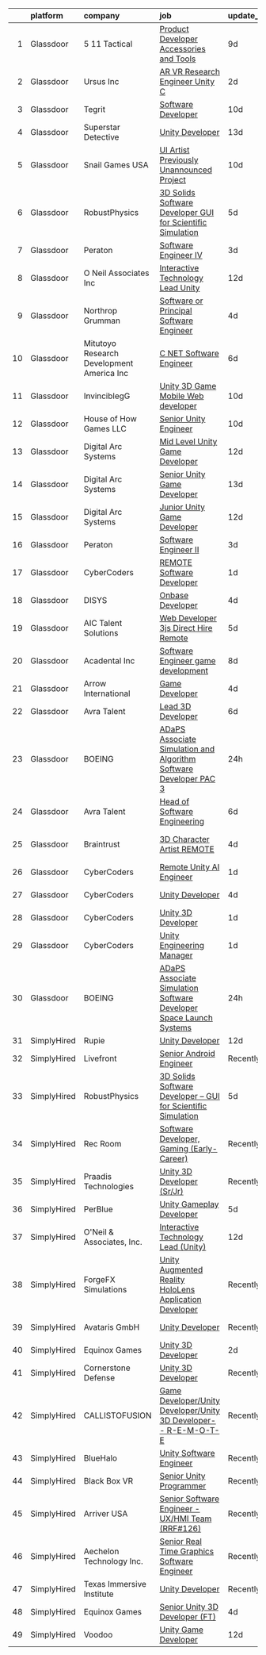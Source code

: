 

|    | platform    | company                                      | job                                                                                                                                                                                                                                                                                                                                                                                                                                                                                                                                                                                                                                                                                                                                                                                                                                                                                                                                                                                                                                                                                                                                                                                                                                                                                                                                                                                                                                                                    | update_time   | location            |
|---:|:------------|:---------------------------------------------|:-----------------------------------------------------------------------------------------------------------------------------------------------------------------------------------------------------------------------------------------------------------------------------------------------------------------------------------------------------------------------------------------------------------------------------------------------------------------------------------------------------------------------------------------------------------------------------------------------------------------------------------------------------------------------------------------------------------------------------------------------------------------------------------------------------------------------------------------------------------------------------------------------------------------------------------------------------------------------------------------------------------------------------------------------------------------------------------------------------------------------------------------------------------------------------------------------------------------------------------------------------------------------------------------------------------------------------------------------------------------------------------------------------------------------------------------------------------------------|:--------------|:--------------------|
|  1 | Glassdoor   | 5 11 Tactical                                | [Product Developer   Accessories and Tools](https://www.glassdoor.com/partner/jobListing.htm?pos=119&ao=1110586&s=58&guid=000001817fe4da91b91516db66ef9459&src=GD_JOB_AD&t=SR&vt=w&cs=1_da816734&cb=1655708113904&jobListingId=1007932191561&cpc=AC285F3A3ECA6BB0&jrtk=3-0-1g5vu9mm2k60t801-1g5vu9mmgr0oj800-78129dbabd0473be--6NYlbfkN0D6KkuCY15rIuO4yDBIdTXqpEaovYncxkn53Vcrfk9ZM5wnFUFug3bUOwzVVTDFWhuHugSXU3jEiFyoFt9qmhh5e_3oAIIrIs63-Vn4JkcSlTlKjyZmpUZzAfliy8IeS19qjHqmLzIjBmw3KoEt91FHG2tzx8PRS9NqCV64AVztxeMb4KLTwwHxfxwE-LX2SuYjlQ0M0Rr_UoBL3zZP0OJ7Hx2ym1r6DN5a02oZN7WHENzMJqNDv_CvGmKQTDA2ZgKnml2nbqt3lmMSbahyhMiK2i7AoaZPnpcWx15VAIgzXV8dF4Ij48VyqgPxNYw4hN2iJxeRhjNpG1w9Z11zE2urSnwg1c5dIeWF9_Wo9IKbCEfW83gcc8ittNspxbd_wbCYhrBnPdVuI8xUE2OO20rIcqNchXKHL3I-J9TT99miq2XUI7rmW5RsE2rzgpZd7AzR-avI5rxJtzK2ojKdduWSq3US5-xZSEG29EqEApPE-QLHiwIOrFwn2Qm0vhNa8OwUgnXSOz_ZmTAO_bBTfXqfJJySjvejbAzsHKHX-E104zr9XFikfQy8DoyF_Sohsy1Jye6KakQZcvg1XNxVqoSGmGvNL2AN5Afqj7HQxA94mqOrkSjR97crVVpCGZN4DG-KP_A_Ir_43Hkq1h4VWA_oIwGc_rLxUkVtgppVU88h1GWRncc1hWAbdwSRudXce5Sw1n0NmCFnZJ2hJV-7bFhI)                                                                                                                                                                                                                                                                                                                                                                        | 9d            | Irvine, CA          |
|  2 | Glassdoor   | Ursus  Inc                                   | [AR VR Research Engineer   Unity C  ](https://www.glassdoor.com/partner/jobListing.htm?pos=125&ao=1110586&s=58&guid=000001817fe4da91b91516db66ef9459&src=GD_JOB_AD&t=SR&vt=w&ea=1&cs=1_5238960f&cb=1655708113905&jobListingId=1007947855272&cpc=44CD5376B8534B8F&jrtk=3-0-1g5vu9mm2k60t801-1g5vu9mmgr0oj800-f382c0e248777f8f--6NYlbfkN0CT8vBT9H5mqECx2dfLV_FONLPDKpIRssxVwtj05Tmm4rA5I0VNOPdM1oYsK66ov5qx0OvjYRp0KEi7U1Elrtla2p7BElDBPfOHvnjRxMQiqMMj3L3paw0NTIovNTYV91KOrXqS79QxXiJzTiBMWuuYxtSyzHCQN3j9Ef91CaXEpVknkU6W2XSr2aHmaJxOKUXVH10x14tkSDhe56-j98BB4grGzkDoKS3fub1dMmfCFssRozM9LOjiX93Ls6hVD8wDkKxapcfx64TjgiDF3brRsRJWKb2vzkBd2e8T8rvF3CcI_s-02NJWX5fhq2mgiHp2hSUkUh4T8wjjocxL35H3ZVNnfy12y5SF5c9b0Zkkw4Bhja_q2E8h_13CMnwGAUu1uCrdLI9Zq7RiYh7jDe-ZE4XhAFbirfkZhsiBru6xBvg0mkO3BGNYnE-CDRdjn0m_3eK0kttw24URLqPErd7fhKE9YvRIqfsvFQt4iNQNunuTKcos_mRJcM5RWiwBIB_q2yI1AE-KCsMeVPg2br_aqnPGSmrMXYYD1IK0Rp1H-v3Tr-y_w1cnsCVF9CJRk2caVmqaZuriPV4tzVe4G5MTnscpq-gAmoNINPXG07tFoAwx43QsqTAVnhUM4yQ0cfdi42M1xk_myocc2NCcQ2KXxOiV3qB6tezbn6mRc1ljkiZ07iJh1MZFdYsm38BqhnDBhfa0Y6Uk9KJm7IM4f7fls0nrtq9MVhcL79T3v7_syZmd_YvjYpP7Dun1W_RpXA2F0JUNtsPYyZwjDhD4Vju9A8shX4bjF6JqWRIsyNi3k5HWxSAJljlp5loP-jaEijaRVK0SAZR7-agYltB96bgBZb6a7twdXwCb5RYs7FcU0-RJeMp50AMjIGngauN4w4X6XW84CtBAmm_2YzZ009yAu-MATnQdKyT3B3gD93bAQ20YKIMliF01vZR1W9FBsWvVpkB56RU9dIC2jxx_6UCFVVjVkNCL1tLmWzJLMIlCkYHUzz3j4jDeBqZstQqNvO0%3D)                                                           | 2d            | Redmond, WA         |
|  3 | Glassdoor   | Tegrit                                       | [Software Developer](https://www.glassdoor.com/partner/jobListing.htm?pos=108&ao=1110586&s=58&guid=000001817fe4da91b91516db66ef9459&src=GD_JOB_AD&t=SR&vt=w&ea=1&cs=1_b400b1a2&cb=1655708113902&jobListingId=1007929119556&cpc=CA43532650C61C38&jrtk=3-0-1g5vu9mm2k60t801-1g5vu9mmgr0oj800-b30562c614259965--6NYlbfkN0BYTXhm1cbXLAspEfzBkuVxq2TVVktJReCYtVkqu0WvPy2uGoISTjxqxD88RWZiItlLBEgrnMH6ta4jTd8FFAeSERn2OFv3Jj5cZw_ecWLU8wlTMiotME5tRj2yLg6AqGrRcEl7mugqlMgwQBtJUubU_rE8T4gMmRGb6JN5onfb4T9qXRX6AEGTz47Vhoxtw1orV6B-lwthGhvm0iWPNL0o_hVAhN4MW4Em4l8v3yet4vU8P8LHL8dVaGL9Z8Qt46Gxk9O-js65ByuOtwGk-MtpgANLuV1e9LuTRTPB6Sn_nvweYWsu1rj7yG-8NlmiKYWVxnYS0rK2-S1gWIv2_pEj7scwTf0TeeanrbjIb5JOmiS_4GKaBcHvyzUp-VRm_yl77OZS3w6M0jSI_ltzvL3TRDbLWgm_MDvvl0l7P8tNofiy_ZF5aaFYd1uSapJ9HXv6BO_qIoCaonkiKu3nG39F1I_VNOfSAjvPGbwtnUSuYVhNMWWl8ftOQRYaVppaEmDIDw-riq9o1TPZhWarFmHk)                                                                                                                                                                                                                                                                                                                                                                                                                                                                                                                                                                                          | 10d           | Livonia, MI         |
|  4 | Glassdoor   | Superstar Detective                          | [Unity Developer](https://www.glassdoor.com/partner/jobListing.htm?pos=105&ao=1110586&s=58&guid=000001817fe4da91b91516db66ef9459&src=GD_JOB_AD&t=SR&vt=w&ea=1&cs=1_98331775&cb=1655708113902&jobListingId=1007921527812&cpc=39BF0EDDD7C951CC&jrtk=3-0-1g5vu9mm2k60t801-1g5vu9mmgr0oj800-428be37debb975d4--6NYlbfkN0BKgzQyzTF1Q9mOsR1amaS-juVGLjHt5Cdom-gEF9y-xeJJUKVdh3iJqINg1w74HhdONZeJ8EGUqLVVpPr0vD-wh9VTKRqniALMPnQ6fLVTouPWc4ybt5jhdYYYXaxGW8Q_EMkOajgEJOwDxQ8VB4MhyykNFPDYLNE7RaxXgxF4zPJ_gjXjvlJi18mYzYQav86LFpAgxcM_6-VWQ7qGYViuUuau17-QuMvOm9TCPzJJLYraSVHayaeDvpI8W4CwUgDfC3QGRvU6NwHKXggC4Mqe4EBIE4YkSERK4UOrOY4QWMNHZ55ZHyIqkj41vxmpB_gab1BxcSYTo9c5Dm-ssMJWYmAK_1l11ZrK8vkKm92IVfNZ4qUpcFUnU4UFgvqm7KK5zwMRFPotoFLtowIIYewEM3fhpIUVWjhmS_9GNAz96qZvuedj9Ev-C9MEyjxo6EviI_OV_QqLJVXJVqK9bGXzAQJHpz7cdYzwNOhmM4OF832MLiQ_fFq3fs57D14EFvY%3D)                                                                                                                                                                                                                                                                                                                                                                                                                                                                                                                                                                                                               | 13d           | Plano, TX           |
|  5 | Glassdoor   | Snail Games USA                              | [UI Artist   Previously Unannounced Project](https://www.glassdoor.com/partner/jobListing.htm?pos=116&ao=1110586&s=58&guid=000001817fe4da91b91516db66ef9459&src=GD_JOB_AD&t=SR&vt=w&ea=1&cs=1_39b866b4&cb=1655708113904&jobListingId=1007930056713&cpc=6A22310A23505C64&jrtk=3-0-1g5vu9mm2k60t801-1g5vu9mmgr0oj800-df88dd376894bb72--6NYlbfkN0Cw7niSvkhlOnyUOIKh8iEFaGQrF0ehIy67CPytvastGR2rir-10Q83H0zfP90xWItHc3khr0bLn0VGkcP2_iHu7tRS7ZoneC6FJ0YNolHz-f8PnUZU_ETGr_fg0ViATS_CzJ7AUqpnpGt3OHR-3IPoPVnQ13tGaA77-ZDLA6JVEnBFNLXizSOdAV5D62JsIfrBupcrdUjlIYAMTuvaUqDTADn8VxpwVA1lqg0tLC5hq5xd-2S7QrDeILAvdg7YnmbdbREDTQd-3CmP3QP8ZqVM0Z1aoEf2r0hJfHhvNDjwfltZs4i9LSX-QxFJKQ-0PQbhMMqTCHbvTKPEyQuEL6X81uabtdpNXE3ZDRxKgOynNynWU4dGHOUegtKS_zFmA2dN5OBja03n8e3DEl-iYbow-T_ZmEO8IXvAXSlcBg-IBKYTce5pzgZnJjMWwPPX6DdNol77XaRO7rPxyZfJ9Qe2)                                                                                                                                                                                                                                                                                                                                                                                                                                                                                                                                                                                                                                  | 10d           | Remote              |
|  6 | Glassdoor   | RobustPhysics                                | [3D Solids Software Developer   GUI for Scientific Simulation](https://www.glassdoor.com/partner/jobListing.htm?pos=102&ao=1110586&s=58&guid=000001817fe4da91b91516db66ef9459&src=GD_JOB_AD&t=SR&vt=w&ea=1&cs=1_d3f83a10&cb=1655708113901&jobListingId=1007939645720&cpc=5B51B2152F6FB717&jrtk=3-0-1g5vu9mm2k60t801-1g5vu9mmgr0oj800-4530b0d87336c294--6NYlbfkN0BevOZb7bgHVtZg6wneUdcunOcHKZMYh8OpNEpW_MBDmqvix-hf2npWZcwmSak8KDLAG5uOZfu3iPMwQCo5M9VWPWWBE5JsvYHARI2R-N_M6Dbc3ty3EvP3e3dRDVfsPSYK6-KxkPQbizzmtea1c8o5pZrjU-1CbQknsQJUyxUhwn_91sSBrqOv_Ac2CvY8ebMOTSAzWnj3tkRVr3DMyyU1DKCLqxbIclPcxOiOv1cFbprRS5qqKlIXSvYRC6Rpci4zIkSij6a9pZoivOk5XF6RW6mHYgTM5edUKYh0a571FKML9xV85jK_hXSz1qLHFVUaSnLjTt6AiJRAt4zcZRhMld-tNFgb4gsJp_yZTftxUxIqg_CEuOcvMlbWbBjtadjDRP4Ai77Lt3Ex7CzJ9krI_PD30s2gnESqAuIZrL61O29B7HOGSE7TAJZgdzKqPp6Jpz9D3HAsKIJo-ERJzVczPlC0zpdlkWkWiqWgefxvksprhqd3yBObTZhR0tWpQ3aofX3T2tz2oeuAxk-0GSRNXrUjaNDEbeIEFc4n6GocvVApP8ORjqYO)                                                                                                                                                                                                                                                                                                                                                                                                                                                                                                                | 5d            | San Diego, CA       |
|  7 | Glassdoor   | Peraton                                      | [Software Engineer IV](https://www.glassdoor.com/partner/jobListing.htm?pos=118&ao=1110586&s=58&guid=000001817fe4da91b91516db66ef9459&src=GD_JOB_AD&t=SR&vt=w&cs=1_a9b46d70&cb=1655708113904&jobListingId=1007945587142&cpc=F7A2269C793D5877&jrtk=3-0-1g5vu9mm2k60t801-1g5vu9mmgr0oj800-b53af19734d3be61--6NYlbfkN0Cx7R8OmodZU4Ze4hnUhR0Myw3_voyDLMHXumN7ynSuTrXceT3foN28LFxKrAHBxFVoHoBFPpaO8L3JR7GCgDGPHWdOZQPXzyTtGosdYO_64l1PwKxEJ_-HAlRFGTYV8adNMDK3mNL9xdhHDn5_d6FA2CHQ3FdJdLx1pJj87hZPDlNhcMxL6D79mfcmFMF1pmSTlMZlMf-aiTZD0hGnYLTy1z7Jh0Rab7h6bIqbX5bA1_y-Lv_0ja7trjJdoTeWbWvZkJZyLjfoNdK5bbtW4M05hyBUfFDOcCOqMXUFW_TGG2hhtpJqzz-P4FD5TG_wR0zzoolxnvXdcw_7_hf6xoV8pJaFjeYqFmgzzkpWpZFJIlbVpN858jxjuDryNctvI8UF5X_8Vhgeannq1FG4Trjim4SOUmAiExS4XuFdkXlm1A2mN1obRWKyVJ1eoLefG_Tpf32sMQ1sc-sv4naW2OH69DSh_MDU1bfya8J3g8GJNcoPJzNsdYtyBL9q_U7arwt3xdwZfrbEnsXvCafiKIfSt7hw9eqjvr6Oy55WZi_6vreZTW2w4V1_vwacf5i9NprSCzPey7EidxgdWO6jFPDvRrrDC-J6OdzjFH7FCKaxfdAEvfDSc4BC3zWV5lDT1mOnAoCWks39AHfG2VbGZsl_0nAw4-zVAwD6eiBHtgN4bZoiwN5Kb6tJPIol1iy0kQ0GzPB1K41mhHsFmInE1OLiq1PfeSv6xKBmi0C_E2idCCA1FndOjSNC5pq6icv7PgT-w8q1Rr_oMK6smk-PAqy7Mwhci231RVMo6i_IfrgoK5cCZOYTFcnnKG1viRXREq3HFHqR6W6HM2rArKQ9fYHmsJ2WudamqSThq13csrsNbM2Kns1ZlRPN3ipZNXbuxzt1d90nWLe3s8zijclQlz4oM4RdITA5IMv7k6IZGeGcMICensfA65RiNdfjduk8ow0eVmcMOEEN9JRiTUfSDBJ_C72aRRpM0RZ2Q8L0hEKqwpoH1bJLumgNLflHjQ2cNRNgNzJqhbi1yTq0967hlqwoO6XG1h2TgqVKVowaXhJK-KRWbIJmhcsIgSN6O6q6ofjN9q6r_6x6dA%3D%3D) | 3d            | Chantilly, VA       |
|  8 | Glassdoor   | O Neil   Associates  Inc                     | [Interactive Technology Lead  Unity ](https://www.glassdoor.com/partner/jobListing.htm?pos=104&ao=1110586&s=58&guid=000001817fe4da91b91516db66ef9459&src=GD_JOB_AD&t=SR&vt=w&ea=1&cs=1_c4abd91c&cb=1655708113902&jobListingId=1007923506863&cpc=B5554D7A5CE70CDD&jrtk=3-0-1g5vu9mm2k60t801-1g5vu9mmgr0oj800-497a33fe7481fe11--6NYlbfkN0DwJDQRV4Nz48Plg1he003hVCNKKEDalWlrjoHXsqZcAfh2FXchrCY-ansLAuz8xU3P666MDA1qgQf0kQ1cEy2PhvFQnM4Odyh4X8O2VgaebVDy6M0MI37G-wfVU3vM7L5F-IErYGzpY6d6KKnQ_gr-Qi311OIQt8R06HljYulpmtgQD_pxFvWRjflUQxFZzkmUaGKQYcFaYZViMyba37NFxBbnfQXx-66a3vV7W7K4hpWpqA826ykOGM_1TwqqjsdPUwG8bMdkVqO0PrL0KMp0AXK7sb96mI3mmt-PnTPHe7reIPcJKApzFWOlz3jvm0FWFqibvhDSnmE71F1TUYaIDUs15Eme_05QA8ZvTk6awmRsPW2uwNnAj2ZtXGd6VEm5AVn9s3fF6qn4r7AYUGlbu4v3IHK-_9layHqydp3Ez4H5a2qjb6ao4XCiPkux7YgUcP7q0BRR4EyKm-3FELM3kjFfgoY_kUO2Rdj_QVIpNIm8JFcXuAe5mExYbdX3htmlDljkBwdsbdNgo_xf6BuZ-Wv9K3um8sY%3D)                                                                                                                                                                                                                                                                                                                                                                                                                                                                                                                                                           | 12d           | Miamisburg, OH      |
|  9 | Glassdoor   | Northrop Grumman                             | [Software or Principal Software Engineer](https://www.glassdoor.com/partner/jobListing.htm?pos=124&ao=1110586&s=58&guid=000001817fe4da91b91516db66ef9459&src=GD_JOB_AD&t=SR&vt=w&cs=1_332b97cd&cb=1655708113905&jobListingId=1007942053357&cpc=D2F1DE17EE1F43B9&jrtk=3-0-1g5vu9mm2k60t801-1g5vu9mmgr0oj800-57cfe56b2cfa131b--6NYlbfkN0DPf8Tf_oakpB62WadId2dzQiWExtALTi0lpCM--zHBL1trAzPQuAwgyDf_-NiZch10Khgou8-Cu8-6exE4N--2vwheIQXW7ybIq4MahY-oiInTs9nIuImUbOUCDXmvl1fq8ciD7D5jCbOyqOhB44eFXcFTET2L_geZRRC8l7-fPs2U7QPzCeROOMOL2pFmDEY4eYNlYLwF5PBEdBm55aHazUqyXi1XILsJH0MA6z8_SX5Nto1OjZaHK3l-3Ji4lUKlvWtdLi37sp9cmhj9Ee0Fw0XAeMitth27I7thWxYNRkgfnT3GGKGJmGZBFWsN2kYeUL9_ynH13HDpB6ZM9tK9VmfS9XW31Sd-b7Dj7mLp4IbKBhiNKRyLyAJz242QzKH4j17kL22BYrgbmYEehzjy8WjysYISp2hLtRWBb33kJWZdOlTkh4H4LDuURJutLlQpJvJ1lr3rhsJAJQQFyD2qkmsXiaq8smGBc_fSwI4m6czSlOxAPnnejHRBB7CKXQwpp_XO2V0uaxIr_Vc5RwFkiEXO1OkJsE1fGOE-SWcJYIrmkALb7UVWGi5Z6U7cFgE9DsQWJ6e0dh609S1uJsCy34SYzI9Gfr3Xg1ilwK86R6Zrv1k4-J7WFz79jk5MN60bRIph4FLN9jp1E2COvYpOmST_1z6Anwkosy9mUups_6ZN9w-Vrr-s-5ClL940zFOi1Prf_kGuXiRuMAvPAEFXF8qOURIKjRw8B2n_YhXRNzkZd8MTcRhoEVExa6-Mp1bUzv9_ixCLsehss8CDVFZccO7JDg8J7dNcqJR4sZL-m-u-yWFUG97JlZfYHO-4Itu0yf8HkidJK0ZJQ_l8NYFjeZoj8GlnBYo%3D)                                                                                                                                                                                                                            | 4d            | El Segundo, CA      |
| 10 | Glassdoor   | Mitutoyo Research   Development America  Inc | [C     NET Software Engineer](https://www.glassdoor.com/partner/jobListing.htm?pos=126&ao=1110586&s=58&guid=000001817fe4da91b91516db66ef9459&src=GD_JOB_AD&t=SR&vt=w&cs=1_1f5455e9&cb=1655708113905&jobListingId=1007937562734&cpc=0FE1F5EA2BC84A01&jrtk=3-0-1g5vu9mm2k60t801-1g5vu9mmgr0oj800-60c9500795404240--6NYlbfkN0BvrjnhlIknunj6B5uFGHHla5BSmGDnouF8_mjReNBU2kRZZ3EzJErpFaAlNuoJv_P1BNZxak1rywSKfVEepIFg4RGGP5zcPp1R7Rn4AvGsfWKkPN2evYNwWMJHc3MaFB7UGs7Q-aU0LIsR-wyIYHfiYyDvJmAL0IOqvznkMEB6JvFd5d1WAaQPvy-igoW-VlSnaAIWeQQkVZlgGiqn7wo3sZTIA3U1o6GPK_qZqVTNxPJG9Sa-MKv0r2VMxOZL0XnXjhVrEzHmrWZkyyno7-xFW1uvlnqabvobaG9lw-oan1lEQOaG-004n-NG8srx2hW0J5BSpz-ZcCdYWDV0K9AzcG6LUmJfKSrlwQWU8O3DZupfuRHbGZkKO3DDj8zy4tMjgaIcc7Dpn-9u4kV4N0Fj_0rxAPn0vSHbN95ukVgR2_3qnqIZ9NALGxzkJeabHH6phrnHzGoaRT7QqP7-C67SXUsmIFBzQ0TnCRyBpzu_jCBrRzAML9r_uoTi8bKX2B5VIzi22k9n14HFjPrF_SqZybJINUoU_07yhkv9MnYRHjsnX02D3e-zXaOPrJQ3b6XmIc0zYMWg8nO1ub_Q9o7NqbUjozMlXk2fkPCJR-cP2WYSQj_nC3nYTe1PdhIC7EBEiEvz1Sn7j6Pd62dLWgyih47QfxQA4BE%3D)                                                                                                                                                                                                                                                                                                                                                                                                                                        | 6d            | Kirkland, WA        |
| 11 | Glassdoor   | InvinciblegG                                 | [Unity 3D   Game   Mobile   Web developer](https://www.glassdoor.com/partner/jobListing.htm?pos=110&ao=1110586&s=58&guid=000001817fe4da91b91516db66ef9459&src=GD_JOB_AD&t=SR&vt=w&ea=1&cs=1_3249dab6&cb=1655708113903&jobListingId=1007929062517&cpc=26740BCDE5E48596&jrtk=3-0-1g5vu9mm2k60t801-1g5vu9mmgr0oj800-2ddafc439c644129--6NYlbfkN0BMcPmEX1E7yOuH-aMzR8-fYhPkQo9_bevYM7Na4_hpwHM6DEvgKwm6ghaQ4rQigH1ZRHNugIw-dKN9PeuzbrxsHh1Rci5SOJ_MVkR5yHrm4yhy3u9BlLsBS3hxihEG6gpiJYSYNNx5Anmv2WB6UQCtq5IlmzGqKudcIh4tI4VJH_YjjKoRguIzurTpi1LE3Sn71gKcT_GGEuPrIMUsQ8V0YdI1IJFP3scUMceiD-X3E-yscmpxdVLQYe9GyzVSCGKBReuoGq6tnPZaRweClWVdHZCClykwFW54yyIZy-aukOdhiuKXdLjdWIHKwaJIMZpID3l-P2jOtKdglGgfW36Mm-T6VkDvZz0VMXWemmnv3AJSc1kd1vg5dECM205DorcU46DIfz0riSxc4NHxLSbFUYxZeF0Z0dKSy8eFQ_O72jdHHEprwVAqt4qIUC6aWBAeehm4EDFEqbKc427W9SJerxnbEsaXea-OJiN-Z5tmRZUH66v_nJUnHKDEFxNsOsUQmKqBpdUbGib0Xqfh93wF)                                                                                                                                                                                                                                                                                                                                                                                                                                                                                                                                                                    | 10d           | Virginia            |
| 12 | Glassdoor   | House of How Games LLC                       | [Senior Unity Engineer](https://www.glassdoor.com/partner/jobListing.htm?pos=103&ao=1110586&s=58&guid=000001817fe4da91b91516db66ef9459&src=GD_JOB_AD&t=SR&vt=w&ea=1&cs=1_bb81624f&cb=1655708113902&jobListingId=1007929345629&cpc=3C4EEAA328E8B31B&jrtk=3-0-1g5vu9mm2k60t801-1g5vu9mmgr0oj800-d9011251aca347a0--6NYlbfkN0Dx3r3E47sSe5bB3PIy1uzBZvlB7xy2NhfhZMlxQTsxrNljbzALwoFlK9XYWfJW319PU13HLPIwLDdltqNB3VlRUzpk9CqBnQHu50f-W8qDOfxAXoMSFiABQPYSmcTyglS2ZuQdoTO8KKiEj6G-3BcX8dXuNemTNamS_1_UEEAoT-TSIDutD08nYW1UK1vA_9xpuz0maIR9t-xaeFycnwKMZZ9rNEFre48uhuNAg2Sd9FfQaaev8M9_bx6sH8ri5WtkQIhPfUNv-rF8IQHe4da3pjLo6MyGZfzz0ggs8tojBLkshYUVlRxb38GRvLVSFrtvGQEggvaOcLcG0s8cJXHPWSmq70gQ0oPTvc4KBGFw336UBbDr6QxtVk2ukuI7kSugPOKAX9QYWNbMr1LY6lgM7nKqZSNI7PkL384N8qjRn_lQMqcWbuVBSR1Hsv5THTmy2_QRsFmJ_RJNtI7Z9f7vERox9nQqPd_-0FH0cUbbNqWgTk6VbRvfLIuu3Pp35C5VnOhIPfQ81A%3D%3D)                                                                                                                                                                                                                                                                                                                                                                                                                                                                                                                                                                                           | 10d           | Remote              |
| 13 | Glassdoor   | Digital Arc Systems                          | [Mid Level Unity Game Developer](https://www.glassdoor.com/partner/jobListing.htm?pos=106&ao=1110586&s=58&guid=000001817fe4da91b91516db66ef9459&src=GD_JOB_AD&t=SR&vt=w&ea=1&cs=1_2f1b13ed&cb=1655708113902&jobListingId=1007923414564&cpc=545C0D17DAD7ABB7&jrtk=3-0-1g5vu9mm2k60t801-1g5vu9mmgr0oj800-5bbff25c20dc49fd--6NYlbfkN0BKgzQyzTF1Q9mOsR1amaS-juVGLjHt5Cdom-gEF9y-xeJJUKVdh3iJOWmIv7rBeiemaoO3RU2VpK-ZRE48GAvBS9W-Rv4dl4d1FhjFLexn2k4yR4XAdhp_zSERE7F6SLqHyAKsVFrHqgBWmoSd5WJYzzcaUbZj3Lw3a-z6ycsFcUHLvS5f49maLn9fjGxORjXWo9lIQKx-IIbUIVqpIYPsHxbJsE69ESoW71-B9vkAHWP3k6k4nWfVoDShZcXqNVLCQoUMHa4QFWkrJHK9i9WRHyoKSIy3a9ev5z1GyQ_bD5GYj2ReBYaVZJW2KNPdvmRzwh6v94pMJ4YmAB1kKEDWqVnPaRS7XZGNotiZ599JrodjkxSCHcHPWew4V9mYj-u_PNlC6nO4ComyYDk5mn6VlkiFNAzraE5oS9Y5qjI3jZ60RohbXjAgEEX1ddxRx7m7cx7I8ql7uKgH5dCnvHMoNI9ZMawZL4hA4E9x4xN_i3KCVglxRc9lrCThoIX6cC__RMbiN_Rdk8VnBnLgn_U9)                                                                                                                                                                                                                                                                                                                                                                                                                                                                                                                                                                              | 12d           | Pittsburgh, PA      |
| 14 | Glassdoor   | Digital Arc Systems                          | [Senior Unity Game Developer](https://www.glassdoor.com/partner/jobListing.htm?pos=101&ao=1110586&s=58&guid=000001817fe4da91b91516db66ef9459&src=GD_JOB_AD&t=SR&vt=w&ea=1&cs=1_83694184&cb=1655708113901&jobListingId=1007920870934&cpc=281FDAAFA9890902&jrtk=3-0-1g5vu9mm2k60t801-1g5vu9mmgr0oj800-b9dcf1b568c68242--6NYlbfkN0BKgzQyzTF1Q9mOsR1amaS-juVGLjHt5Cdom-gEF9y-xeJJUKVdh3iJSE7sj1fx3OTAdzghW2rB9vE1haH3sbA6-_dZVPdIaoKXsZCr3s2A1ypsjsmNkTfyBcHPYFu9b8j0ZyRz14nxr1fq9hVCm4ld25F38Qb_bWinFLABddfjHhIPV5nmjRvvtatIjlRdJUSUXyFC-QgakTEgOXy9yQdeJdnMtBHxPJsWG3QBOer3AHsgRUhA-nU4jNuZ_I_SrjOk8kyu94TvZRYRbxQcGGuIJcgpEuGQPYJW_LRM1xNHHokF6x6wT3Tl8GtUskQNby_iTwoZUHHUbG5eBAtSXqvnrdTmD2NWqv6kfcfwmDb3cyyS6wQYK1wJ_C6hW2I0-fsiMOj733lN6fHznnAJK7IMjIV_FseTjJCE_L2q_dTIsfU4LdI1V_XrKYf8Uds64FMv6JPZZRVomwfK-HvwC1NYFRW2QBRwIhKo-teeyoTw2LE6sDBe1ZDjhna4TwhLrQ-qReQ9zlmBIuiaVxZNZTdK)                                                                                                                                                                                                                                                                                                                                                                                                                                                                                                                                                                                 | 13d           | Pittsburgh, PA      |
| 15 | Glassdoor   | Digital Arc Systems                          | [Junior Unity Game Developer](https://www.glassdoor.com/partner/jobListing.htm?pos=109&ao=1110586&s=58&guid=000001817fe4da91b91516db66ef9459&src=GD_JOB_AD&t=SR&vt=w&ea=1&cs=1_17469d11&cb=1655708113903&jobListingId=1007923397716&cpc=4B86475FAF393599&jrtk=3-0-1g5vu9mm2k60t801-1g5vu9mmgr0oj800-14215c534c961543--6NYlbfkN0BKgzQyzTF1Q9mOsR1amaS-juVGLjHt5Cdom-gEF9y-xeJJUKVdh3iJjirDircBBKSI5iJUHa0PolSlj6i8y7QI8ZOlTc1R5yQ5xQZYb2saxScI5pfgctmq1GWOuIOu7luWtcIou_b99wrAexcmm2Uj_m06N_ieSNBCnAB-LTlD92Tz_NRRs2diiObuJE6SLdi9Sy66nhUj2QMlZE-nwsGP36lGfbbxNu6QNeIFNyAlU6hrGUu2uI24hHKoLKzBSivmFNTVvR0AEEDjHtA_n1-Uu3GtDSmilGmJLbLwUZbBGtxg315TPyBoV8aazk45oQhZlseZfXvMn6d-o5tqrSgHohManFU-8Nv6N8mNAsUZXbK-8nibH-rkbYYcnWuQZob1SJKtijfbeNPlWxUnDNV6NN-cy4ZflIhHiuQjaMzzaFhDIddE6IqJEoyJaM38B8uRo_btKm5whCf6mXm-eB5ZluO6ZwJXuKqk08-2NNFrjScRFnTT8avlu5OEB93hfR3v1RJF64G76A%3D%3D)                                                                                                                                                                                                                                                                                                                                                                                                                                                                                                                                                                                     | 12d           | Pittsburgh, PA      |
| 16 | Glassdoor   | Peraton                                      | [Software Engineer II](https://www.glassdoor.com/partner/jobListing.htm?pos=114&ao=1110586&s=58&guid=000001817fe4da91b91516db66ef9459&src=GD_JOB_AD&t=SR&vt=w&cs=1_ec9dd24f&cb=1655708113903&jobListingId=1007945587150&cpc=A0032DE20586B9BD&jrtk=3-0-1g5vu9mm2k60t801-1g5vu9mmgr0oj800-baa51cd97d5cb3a6--6NYlbfkN0Cx7R8OmodZU4Ze4hnUhR0Myw3_voyDLMHXumN7ynSuTrXceT3foN28LFxKrAHBxFVoHoBFPpaO8KUpMnz5trEHG7mdDfGb88qG3GR2_8YZm7LCw6F6GjM1diI25mzPMCJvntc0CFH4qZv3_ak0jc-glLWDgQz1SAEupY0UAbJkAuMlg3wVaNsnYgB_68FP-oh75OcSJmZ674rki6Q6sno8v0mQ3KGVksSbNMrzEIFH9spwwSzW2vHjYg5RoDt8-Ss79fUVIXwJeLCYy1MB4C-VDqJ9q1tG4iz0G1fPE-0FIutGyKIaI_3aoE2ByZxdjaApyQ0k26FJ_njxiG2JOBGbp2txcajYhBfXZeazWFLHkWko_LiRoPvAGIqokdRcO6IoylNuPKXIYsCWaTqtCvD8FPF9VUbGQPACGYAYM0Bf1Yg2CkwB2FCNgADR1fvc69VY8jWbATDdtz1qXmGFxUx2NQI2i7mJLzH4N2SLYnmUbqW4NQbVs-hbaKEL9qZjKv8qAZJ-q6bBYqK8-lXSCYlXkEVskEhRJBUXNHGq1d_VqxWSh98gCwrd8QrbFo1cqOWRMBy_waq--oxQ8RScE53MkRRgwUrAoJIiiNRCnMJyjIB9EjGxcIeu_ANtXMKeyuaIVZlVgl_Urt4M9xCbiv_WwDi_ztU-dkP1BTNTlUpB6NSBCEYIdv6v4_aULBpNkEoAFx0WK384mHu69SFKzpCpqjVys0jJn2PbuFUSOc_aeEl2Wn2-1GFodByIJd6XFTt8KbrFbIM9eU47OtwHsGuWFhuTl_0KKLyvtaRKWEHJGrR1apXbNOf0po9JPV1iK4Wo6wVGH_gK-6OHaKmyHnjbcsuCPUpb0JVMcdad2ErIJ6wOev5ajnlHzEpnE3qgMUc2SOkDMiHCHcxaypR4Pxgl0RICBCY6obGAT43ZtTnY7ashC11mHEpQLWEWok-Ejh7lA8uNlWqqXI9bKGMh8F_kYcDggubZQakgL0GLOjh8SKLWsY9SDz_Tb0h5D6CZBhTV1a68xCS9VzDiIcmxpoy3Tv5eOdUrBPviLfqkvonZlKxoMh7Vb78meiA2bqaZct5ExkjARexaHw%3D%3D) | 3d            | Chantilly, VA       |
| 17 | Glassdoor   | CyberCoders                                  | [REMOTE Software Developer](https://www.glassdoor.com/partner/jobListing.htm?pos=121&ao=1110586&s=58&guid=000001817fe4da91b91516db66ef9459&src=GD_JOB_AD&t=SR&vt=w&cs=1_02513e8b&cb=1655708113904&jobListingId=1007948757443&cpc=A65DF3A704A48F9B&jrtk=3-0-1g5vu9mm2k60t801-1g5vu9mmgr0oj800-285d45ccfd2b644d--6NYlbfkN0CpFJQzrgRR8WqXWK1qKKEqALWJw739KlKqr2H-MSI4eoBlI4EFrmor2FYZMP3muM24zHUY_bG5ksqGWnvS6wbbU8rgx2ZopsEq4YPUoy1BPfgXn26nka6IQyTu-ovI0j8nnpNlEuMHvCX0hr8v7AR8Spkji3QFtYVucnje9CJJJggVPeVFXazkqVdmQ8-cqA4AFF0aPRvyxCpAKF5bDrWcwHBsVAbQ_Tc8Mpr-_D_u-n1ao_LZhyVh0ImqUlRUEPtFI49whnkYDeN4LlaNSEhfnkZedmxYCdX8x5He1rvUoaTIFwxhjZTUo0xLHEopeC1ZgaZPax-CZQfxFvOj1B0DnSdvvqHSpMK5nRFsKBBFl2MR6gIdbSUe0uf-cqQ_U6W5Rudws2ieoxMzacBzWD3qTAlnJj92YcxlSxdQ4KTqyNtxV4VGM2LWFhpmpuzdKjjS0dFTfiA23mXSJSPyVaMTG0cz78Xi-FlNcsUwgKM4aHSsZi1nKCgRlYnjRXyKqpkyVdtwFHN2MIMciXM6EFAeTvY_-ry7NE6JMXjrtOLROrRljrdSasoHzDE67hYa7DZnYq4lmu56xiO5GR2YGbA9g_-v_usX8YxIKf_os4KHQ5d5daemBC46Hx0RVwK2rIAYxcoLxDwbspoXy89lTEwEqZ09GX8UbYjGLTwXrFWtejMNgsXdrAfa5zOnJk1YfXDqeS8jYwqlzK_D34aEYxZTKY8bqD9htW4cBjrfF1OJ3R3hdywKZH_qBvamjDzQ0qaivjiSTbMK8S5-RpGV8Kbb9-Tnx_SRAul82PezugamDDkBuVDbmIA-pSuZrZ_8Un0xPx2Arvsk3tDnv8DxPAveyEq9TMZ7AC87IAjIwkW8AUZd36-YGCU_3kULL0Wcdaa8hjumvorQOFiCTpoCKUqnIgfPVAwF2NuJl2Ncnk-3yE1qRoIr4KC7cuy7bqFhN8CRfgewnAzhzs5ZAen4vgF97UNF4i45nlfC1RHASi7UB9fQX94AsFijR6zqHMh8iaU%3D)                                                                          | 1d            | Tampa, FL           |
| 18 | Glassdoor   | DISYS                                        | [Onbase Developer](https://www.glassdoor.com/partner/jobListing.htm?pos=117&ao=1110586&s=58&guid=000001817fe4da91b91516db66ef9459&src=GD_JOB_AD&t=SR&vt=w&ea=1&cs=1_9665c0f7&cb=1655708113904&jobListingId=1007942882052&cpc=AC285F3A3ECA6BB0&jrtk=3-0-1g5vu9mm2k60t801-1g5vu9mmgr0oj800-8cc2d47ff1abc7c7--6NYlbfkN0BTYkY06FZEdAAtNWO-eDAfNklmfZymsMF6eFRONl7rAMN5x_2sHrqXfWPo9rHDxSNLtSE9I0QyLZyBcVSNSS4sqhxgUZqrrSjj05TMjDI4MIze9T4eTx0LNLZ80vR56gcDuRNeGuZA9CRu74yXePivNLPRoLUxHI31U6g9XTiA3bltk4JTgyYzGz9Tl_Uw0-sOWbuhNZ5gZFAFId1OwqGbngU50vwNuCzN0bOn3PjFI0IDbVSKNkqK0YXMjUyBtItCUdCp1W7n-UKVe8ABp76UGpF-Tq8QkWmgIC1HozRRG9zDeytpDkfjIhi32pGJSD4mf4NxdvOoOLFK-RsjaCmqlmOy5_qH3EQ7nQF3b8d7v2thvzpu3cHhN7zbCkWzr3owASBZnbjciKlju2OzynqW0JzwWZ5ixEYyssTqPvlgf1sXoSL5MjdSUW6515Dr5mifDH1CjRH2-CsORQ4ieluc15KFdmz7MKSi2bkaTWDwSbPuPF_82yMwpeGAEx0pBlqXD5eVmqlQcw%3D%3D)                                                                                                                                                                                                                                                                                                                                                                                                                                                                                                                                                                                                | 4d            | Remote              |
| 19 | Glassdoor   | AIC Talent Solutions                         | [Web Developer 3js   Direct Hire Remote](https://www.glassdoor.com/partner/jobListing.htm?pos=130&ao=1110586&s=58&guid=000001817fe4da91b91516db66ef9459&src=GD_JOB_AD&t=SR&vt=w&ea=1&cs=1_ecd8686b&cb=1655708113905&jobListingId=1007939899415&cpc=1160948BCBA38B5B&jrtk=3-0-1g5vu9mm2k60t801-1g5vu9mmgr0oj800-d19cff715783de76--6NYlbfkN0CxPkF-BzwyCLkYRtldzuYmlWlTONvvGt8X2wwBmP0USINRxlVSG11m0YhMN7f2FWoWpF1AQeDlQePhkHNuvldgIoyWp_ot71ybn2CPCpM6A4DG4RgaFuzvgEx9q_SP5tJGefoTni7qr2jANvjBpq5N8CJmY-hE8Hb9QkqFGO2coxni2zsMoHl8LsdUGr7qBKVcLGpQ6BrAEq1dc4K182aIjFN9vpT5f9OLGE6ehmI-qKOSF0sJWPCAhT0N84AAQT5cSqAizgqPxuvA3KLNbCi4iY8F0zoCqsB5e3nUiwrkTiZpdR9U-ilat_B8xGLao9IWgjPx6XtPqbR05ss2_ect9g66pWaAqWooqQtMJX6vO80WklbbUnrXpQ8sCiQz_bK3KViqox7sQBx9nsvwMMSxCfLnITP7Zd05dlX9Y_ekyJlQuMi1Z8Co982wXTnJwHrfTObXfgVytLwZJ59Rkq0d7dTu86PKXk2oey2N0SPVrit6Wucke_u8pBtGLmwXYOoNPykUcequOQ%3D%3D)                                                                                                                                                                                                                                                                                                                                                                                                                                                                                                                                                                          | 5d            | Remote              |
| 20 | Glassdoor   | Acadental  Inc                               | [Software Engineer  game development](https://www.glassdoor.com/partner/jobListing.htm?pos=107&ao=1110586&s=58&guid=000001817fe4da91b91516db66ef9459&src=GD_JOB_AD&t=SR&vt=w&ea=1&cs=1_2a120aed&cb=1655708113902&jobListingId=1007933087964&cpc=52D3555E595CCC3C&jrtk=3-0-1g5vu9mm2k60t801-1g5vu9mmgr0oj800-197467b071da802f--6NYlbfkN0DsBOlmEAMqZtav1V1WKZO3RUElpafjggtWvxyDQ3xFSh1wBRGmW-tFf7pA7Os-G4A2yJmnCo8l4ocBzSX8Y49LDR0-2CchG-LB8oIHyFUo-irYnQiKtEtlpOy19XqSiamL3ww89BZGFaAXPExjaGUcHcAbGVsloLYVr3uCbUwkKp_xZRNzcgzlv3m-wv_g8GOOWaVVYCsae4LXQeGC7q0HPQrQdNgEcOKQ0OhAuEeEPRYrZWsviUqJWkDa7UJmTCB5vJra530xJphKDcmy9KxGUtSV-lFn0opYliY1Z0rjrOJz4lUslGE7_YzOnib2jYo8E6VSKoP4NMKxKZ2kqfuJnQjrylGTOoQcpZ7CVmnVcYDrIYIQvtPeGqwWxlE6KenZ528yOXZkSmrzht2lpqUwml1FUSMyeaNVmaYegznqaTx4Cr-tEYaXxmqPkrR9Ef5VMi3oOdhouaCE2PZAljHFJJtYab8mpVUDRxh1JDtzu10neV1PSJvbqej6OdXg5KF1QkAnWTo5ib91S0ZWjzQb)                                                                                                                                                                                                                                                                                                                                                                                                                                                                                                                                                                         | 8d            | Overland Park, KS   |
| 21 | Glassdoor   | Arrow International                          | [Game Developer](https://www.glassdoor.com/partner/jobListing.htm?pos=129&ao=1110586&s=58&guid=000001817fe4da91b91516db66ef9459&src=GD_JOB_AD&t=SR&vt=w&cs=1_5ba93eb0&cb=1655708113905&jobListingId=1007942185705&cpc=82B3195DA92CAF92&jrtk=3-0-1g5vu9mm2k60t801-1g5vu9mmgr0oj800-c6149709f5248469--6NYlbfkN0D0ff9e8Lfwlpl5zGbQmpn59AL71QmFd7VKOAnfyjZzp5sdngV8WPgYe0dov1m7Y2lVpryH0MU45TRNMsrt3SuT1TTJc9AnP1Hlcc7euagK2Kj6H8rHyGtxS8CQ8W-WXo68XIof84ta9mMPKIJmV1T62N2hCPPHL7gTjPw1dMbDgqisQopXHUHbAjNSRCiQCwuU2MCzLj0NsXOYQ94G1IS3i-lGcw8L9Ug_2lJv4STTFapa3bvuOJXLD8hqzVgcjVxbhCjSXH7FbzSKTmL828ccq0KNLnZ8F00CX0gmkAPtiSS8sCfNVPZiASa4z70D0Dy7KlDuL6dL5Dy8DBSQfEHqI5Hk-LFK5pgI_1GVekbPljGj2wO3HumnPDWJOyvO8_V9g1OAdMZDHailBNQ4zYqts-L0JQVPdtwq17riTxXAVzctMaewEQlVfSbyEIqlv-k5lUWxxBqZV0Hf-r6gkb5uS5Waz3VERaI%3D)                                                                                                                                                                                                                                                                                                                                                                                                                                                                                                                                                                                                                                                     | 4d            | Greenville, NC      |
| 22 | Glassdoor   | Avra Talent                                  | [Lead 3D Developer](https://www.glassdoor.com/partner/jobListing.htm?pos=120&ao=1110586&s=58&guid=000001817fe4da91b91516db66ef9459&src=GD_JOB_AD&t=SR&vt=w&cs=1_252e6cc9&cb=1655708113904&jobListingId=1007936324954&cpc=BCC169F53084E245&jrtk=3-0-1g5vu9mm2k60t801-1g5vu9mmgr0oj800-d72a9d5f5b134c82--6NYlbfkN0B9-418cCXRzcGI1omC3v1wRgm_AezucpluatJafpVZg5tLBFTmiP1LYryusOQq5x7ZuY0GoirngUiOWEbF1Nj6pHNTgvggm1rQIm0zxvLYjukBIndfO8dWcdoPFkwyIEvI2gRzRtJn5geWj6iVV73J00hE-49UoS0BC89ps9URCMv2GCUQcbxfH141Ez3Jf8qt5XKtS9gBEg5y_iEccloCoGYTZ-WsRXmFPczYc-wD-ZcrudAMiToSxw1VGVgO46agA-A3vXWZd3q_iS_6ot7WFeppLrSSlYtUfoimC7FfYpQ_QLiGLicpEOxB2dRAfLd1B60UwKuyRRGqTuzntNpyFLAmKwuFSaRTA3nuCaWS04TWlbXFe2Pg7HMuJwPmTMOHga2FekFXB6Msi3u125kZr8qFjfFodDyRutr9irj4TOzEhemrJm6xjJyiC94aaoevMRfHmLv49FpYYThepxBWUrM5DMDChIEs2oyEj2Z3Nb0ZSdC46sZG-Cm-tBdpujLh5arH4ji4EZWJ0VOJaOiBNkjRCUFuY1GcLTcBV_9NlHfj4yuN7kA1jCdNgSVCCqt9OKF3zx7f7tDjlrrq_ea7_V7JH_qgHz8%3D)                                                                                                                                                                                                                                                                                                                                                                                                                                                                                                                  | 6d            | Remote              |
| 23 | Glassdoor   | BOEING                                       | [ADaPS Associate Simulation and Algorithm Software Developer   PAC 3](https://www.glassdoor.com/partner/jobListing.htm?pos=113&ao=1110586&s=58&guid=000001817fe4da91b91516db66ef9459&src=GD_JOB_AD&t=SR&vt=w&cs=1_ec67546f&cb=1655708113903&jobListingId=1007950203351&cpc=AECEB822CA110EBC&jrtk=3-0-1g5vu9mm2k60t801-1g5vu9mmgr0oj800-e28de144f749f4e0--6NYlbfkN0BddK4H-tsabPiX3BvkwhvbvP4OkLNzlRX6egXJy9Hb11ERhvpR4KXHiUHMcjBK8m1PUNbpRW8UQ5iWkQXP90HxTtuGNzSi9fLe0HViiMZtDkExJzD9xVrNwiCDNjNkzgvv7Ygayk74jRRocTUYSzUCRubfdHi4oev2Gw-aHViZzAVUOCVQOYiODZFU2pHJZFO9CWAaiq_WmpDEQYpDjFsyKBN8_N1THhlG7Emooc7XohMGGt00Yp5DiIrh2X7_CAfVF367z1QYPx5188XVcM6QNd5B8IyJUbijQrJlWVvnf_7xVhHYsZWrM-G8XurX9gDSYIAMVaDSHnZIzygxCiTepRR3aHU7w099Y02XpNHKSOwqknDY9-EHL-ASCKtV8sDJxU34teVktgph-hOTouRU5XCol0Q0yhggTjhS8mS3KexEm3oeCjP3beBhtHhkb2M%3D)                                                                                                                                                                                                                                                                                                                                                                                                                                                                                                                                                                                                                                | 24h           | Huntsville, AL      |
| 24 | Glassdoor   | Avra Talent                                  | [Head of Software Engineering](https://www.glassdoor.com/partner/jobListing.htm?pos=128&ao=1110586&s=58&guid=000001817fe4da91b91516db66ef9459&src=GD_JOB_AD&t=SR&vt=w&cs=1_cc188484&cb=1655708113905&jobListingId=1007936305374&cpc=4B86475FAF393599&jrtk=3-0-1g5vu9mm2k60t801-1g5vu9mmgr0oj800-6cd4657a90cbe180--6NYlbfkN0B9-418cCXRzcGI1omC3v1wRgm_AezucpluatJafpVZg5tLBFTmiP1LYryusOQq5x7ZuY0GoirngXt-QyYJPd02aYgcSYgLw17jXNIEDqZcB1DLLIBsZtwUTsBr9ZKw8FxyrX9uvOhW8JnA00MAv898YJPHuhANANFwnJrcvURdIHn7NCW9UlCJxuNEUCJnJFRb-UrdxvNglUYrqWeqTWEeIpnSQgZ_qRcdudnyhTd8L4Fmo1Q45sFejURJxJRpn774ZqhADuCCwZuiQaz-4W8B4TvUpO61a8Fdn5czZetV8p-Qf7l-MTag1OKs0KcvUMT5t6RbITm-bxkUWnA7LLCH0DWhj7NnVtoE7rI8QBUuY9o8x4Bo3tzbilumMDpVrnh4kh_-QBp2vIn_3bWBafs3fDxM0diwm1eW0SxXy2YtHsQxubLvZFqnu-d9A7nvR8y9ahZtpz5Ylf8QAstIcEp697bkBXGOgbBBQnIX2U-iaV_5O1ntuXfKTBMZNqv-SB9hD5j77JTJztm3lWfaY-SJI5lxS9OqEOY8kSxbnDY4UcyKNhbjhR6NA0b8L6BRP0i9DAQuZR2rZC1kips8gsVrHoOfH23ZQVU%3D)                                                                                                                                                                                                                                                                                                                                                                                                                                                                                                       | 6d            | Remote              |
| 25 | Glassdoor   | Braintrust                                   | [3D Character Artist  REMOTE ](https://www.glassdoor.com/partner/jobListing.htm?pos=122&ao=1110586&s=58&guid=000001817fe4da91b91516db66ef9459&src=GD_JOB_AD&t=SR&vt=w&ea=1&cs=1_a21e5b23&cb=1655708113905&jobListingId=1007943710888&cpc=F41FEAB56D215062&jrtk=3-0-1g5vu9mm2k60t801-1g5vu9mmgr0oj800-5ee5e7f6571564ef--6NYlbfkN0AL3dVr72y2kzw2kaN2Ho5i09lACUMjYeOySpm2U6Kfan0Q5GkZVGCHxlsApy2F5378uQN3mKM_7kyYKMjhdxpueOepSopJDowaNmAAmp8C79_qyjXPQLD4eCZs_sHpZ4tzm_0hFAPF1E3f_pOR-KvDnFTzNWgR56c5n5xBU3L5X9GXmPX5MxWpDGZGoMi32ZsKIlRrimcSc_2Fpr_71FOkudFEas5sNErMdTRpu10M3VwIdr9y_HbNYMcLO32zCQ4eDs2DFUrvqrVaAy4meT6-KsJLgNsVOZ69tUCJipV0vNdLCAJrHk2m428IWinlNedvDh3H-z5h-vZxbzsmO5ZSlLlD10gmPZJfjadn7PuKJML7C2lHMvKz-Zm4Lc8abOU9BZ0EnAp5Bq7-x8rP8ppRQTf4QDeXHKVZBVHKvvtTiLwMkHI67Pl_sdqNXARj2RHVKUNFD8-gtTLPJofJRxrbehmBSdiuT3w-nu9pJctnAzwUykfHU4zyZygFaSj55Ht4FOAKXTUxym_eUY4r1nA1qjdGMiut5TZSL5_aP0ElYKq1g2nPypFQ5HJPCts_qBAqowddWJT3OuzUkngHbehnto9Zn4oxBARDafEdvjGyKrcrWwCzSvszavdidqiGGGv9707xDTmsop5Yj7v0w8xCPbsMa9BGZ_9r1hgHW954h_zIVfk3IK5iOo7CNyYkoaTqRUqinjSBmUdas1kgC8EA7FucZJVIt4Eu0o-Ml4q3cdcE0UO8nRPIRdfSJ8LKbpOyJMB1Aja4NQ2p6hpEWrq1)                                                                                                                                                                                                                                                                                                                | 4d            | San Francisco, CA   |
| 26 | Glassdoor   | CyberCoders                                  | [Remote Unity AI Engineer](https://www.glassdoor.com/partner/jobListing.htm?pos=127&ao=1110586&s=58&guid=000001817fe4da91b91516db66ef9459&src=GD_JOB_AD&t=SR&vt=w&cs=1_89a004c9&cb=1655708113905&jobListingId=1007948757688&cpc=FD1C1DA32C38CFA7&jrtk=3-0-1g5vu9mm2k60t801-1g5vu9mmgr0oj800-a2db12f8d6de6948--6NYlbfkN0CpFJQzrgRR8WqXWK1qKKEqALWJw739KlKqr2H-MSI4eoBlI4EFrmor2FYZMP3muM24zHUY_bG5klJBk6K-xPKlyim_udys49OPC7Onwh5bCqelDmvYym1--UH1Pbo0sfTQeyd15MXrIc5Pqj1wPqxtYVzB8Jq2hECn5x11VdjY6V4j166cSziT2JgD-caePHi2CJk4MoeIBSMCXqw_aq0SFdCiRmghey7GT9qN7LvbwGL59CmMcCdm68-8Qn5FQIwYa5vUiDizAFI9PnBZmbZIZCiPAGymHssmopUb3qNpH6XVccI_T4SZILQ5YQmCX647Lm6UDy8VKhv5-L3ehm8KgrQYTp48hrUzqzn69E4tQL1jgMxAm-OygbHrolczQI1AFaADgIn6dhhRxEJvERat9bscOu0bjZueeR5myACvlsv5saleXopCbVmqu3DXHrkQfjLa4yFJ8L-tFvtcbpmtrvV7AKK1U1sfzRtrs7fYsXox3Q3ISIBmXYYIXR9lm-2vKeauOgBim1HH1R4Cqe8KbtG9Yc5ITH7sSbocuLetP6jowSRUlO3XHSDcKTaw7OuOiOwwwebWFj0qiiyLlCMx15-AV_gQh2azGy8U2_3G7XA1PJSXc5JnS1aF9T_kjtIWM07uE5oSoYwoLroScKA1wz0RQGMsXPj31xXXOWIDxEpnFbM209IkT2lesCWdPBrqGlXZgySP2fv7lSQIGEztBDs7maVN10knV93IpI-u8z0xMQ-to93bwNWt4cO3LNwHKmEvUvOWGTQJqGEaOHINJaMTKFWKP0uQFIcDXR3W7XOGzVyh-6uwXAe41T9CIGoARXpyM_tc1kbilx_JC3kZsysZYjqjPdbr50yO1PqcyszBna16H6lJF3kqHtjLY4G0igCI_SRS0BBn-1zQ79qycND3VHJmr8xIz5TRjW1dcKYogIxvWtjYaOUtoX7pk9z2GwMZVb9r-12B_kQOLhw-2iyEWl6XcUng7rjeJFT1Gw%3D%3D)                                                                                             | 1d            | Los Angeles, CA     |
| 27 | Glassdoor   | CyberCoders                                  | [Unity Developer](https://www.glassdoor.com/partner/jobListing.htm?pos=111&ao=1110586&s=58&guid=000001817fe4da91b91516db66ef9459&src=GD_JOB_AD&t=SR&vt=w&cs=1_795a54d9&cb=1655708113903&jobListingId=1007941926293&cpc=B076152010A3B66C&jrtk=3-0-1g5vu9mm2k60t801-1g5vu9mmgr0oj800-37504b0d2092bc42--6NYlbfkN0CpFJQzrgRR8WqXWK1qKKEqALWJw739KlKqr2H-MSI4eoBlI4EFrmor2FYZMP3muM20aj7yI-olFt3h67xPqOH4EEavcNzicfy5fBc-xOH4cahpTaDwSOSP1PPlu2FPrU9HCCcYnhvrNhmuYSJepN3beDSYriiKyAsq7ylO_04Tnb5ATOVaFigHSyGYT14XWmgKJVbDJnzKPcNc5NeqHyH9M0ojvcV2lftArUp__RPESdnm-KWn5kfbWB4jY685ezpEkknQF8WqsveyEe4_mP1QG_vLIxhibn1I1jOLn53CozbJSLHNY381B6QcoLSAk_uTmOCBGI4mTo3oUaUksvNheQeUEl5Af8Tq2xACVfWgJZ0puJiGqEhka6a8zYnWksWXV6l6dJJJaw4oF3nHviOUt84rD2TTaAxzabV0PBkKqnuPaQVlFBr8bDJNtcFuSBXLhbkbqKAVAQoWWQUF1TC_GSrAbnmDsNFJDgKW4OX5o0cNiTT_Ir7vbp8psudSX9e4B_fqIhqBD5Odgfttpxq7BzG_UULzs0dg0xhenXPv3EAmup-0GcxqXI9dyhYEy7YYTvkbfxOUEu0L-c5A4WbqdEj1S2S4OKgDBdY6eRlaPM8I6n1aprgqpySfNdHLnJYXgQpftmFXrM5a6TyKvp9dwMAqlwrPQsxCelVCn1b_Rd9rgPmME9SZlAzspHeUBjLuxrFsPHsdj3VRJHtqLM4Rvf4r1onaHfEgVvQ57M_CG0VF6wdQKYJ8u7tBfAjvwqDeOttRzqTbp3MIbZW2N9GlXxiuvcS3EWgQQYnvSn4HxIL1jASJVpaO5h6zt7rhVbHRP52RUGQqX-w530unwFtz2PLhJeBHFGDfecuV1tZnlSm9-28Z4DkPgM02n0JnPwKDKF7C5w0VRmgljdRFfuOKA2PO2eLe3E4UNXJ-A1Mwx5swQTUu_sfoIC1vwuaBiExjMXSo1rmoArpmZ3u4oZuLavpNkfxkaAA%3D)                                                                                                                    | 4d            | West Palm Beach, FL |
| 28 | Glassdoor   | CyberCoders                                  | [Unity 3D Developer](https://www.glassdoor.com/partner/jobListing.htm?pos=112&ao=1110586&s=58&guid=000001817fe4da91b91516db66ef9459&src=GD_JOB_AD&t=SR&vt=w&cs=1_83a3a7b1&cb=1655708113903&jobListingId=1007948758067&cpc=FD1C1DA32C38CFA7&jrtk=3-0-1g5vu9mm2k60t801-1g5vu9mmgr0oj800-fcd7a6d051a53b75--6NYlbfkN0CpFJQzrgRR8WqXWK1qKKEqALWJw739KlKqr2H-MSI4eoBlI4EFrmor2FYZMP3muM24zHUY_bG5kn_Q2BhPHa49SWz7CIBNBONwTx7g0zVjUj4ue7dcFNrj4oWVqs0Qc2WuJmhMR2MrAaCuwGLkxuOvqPVDOykk0Y05eyOTmKe_1eRs7UGW8iZTC0o3rwfv_HsjD1DEHG8AXKm5helVOmqyNYHb0ggpkSaFdOVObjfW0m6F5g__WQJY7nLIVgR2aM04yu9GB_yFjTLIC211Z8kyAJsWoyvZoJt3kmKlkmr0bzSt2Z9bu-wYNdNbRuS2D4cRkM7cXfahVtMhfJd1L6uVPCN1rKpCMkczLHCNS8tz-lhoaL--g-QCqBropvdNE1fKMk-FGPVkry94lb-608tQnha5lHsHaZremPvD-UiZKl1A2BtGUZlwcO3a5k4mXca86sBB2AHzbnoje5u3vz9IMCs037NiTQWedpDZJcCz0MCGkt2JySZ8qCRl8hLGqzPi1PirrSJm4jy122exfmJ2wSMY9v11LXqsHLJ3snjwLWD-zeSI9qYg5nHCZufn8yfxgQtF_NDX0koxdrdtthpapX1kc_oO2uAZv4jpmjlMspyHcQCAW2dcIDUj836AuehWErv3wVlMFTjO67_IOBv65DtK7QzA-8EIwsnH9RcEMoySouIezUVnNMSEQa0BOJXXnCucH1XIztD3YIEag4bGiLoCna5etjxhR7yTB9bI6uC0Y4DMQUnzeUGWerF423x-DKKswcmnCXleMiWcBrBiqnMHx8_fLiBKNyBV6VKYFYdFo5NXOE2YP_rAJxDu7VZ15MiTG97G-3pg8YJrmCIokul7HL4B5hiwNjHrxCOhBdUnCtkcrrzVJ3h_6kELjgcIzSS82f4RmmYJ7PxNciMs19l_fSv4Wr364EeLkpSqRU2FBA_aqKIjVlxj8GdrfVDQo4u-jWMr-98hVosV51nX-hyldXpJgUI%3D)                                                                                                                 | 1d            | San Jose, CA        |
| 29 | Glassdoor   | CyberCoders                                  | [Unity Engineering Manager](https://www.glassdoor.com/partner/jobListing.htm?pos=123&ao=1110586&s=58&guid=000001817fe4da91b91516db66ef9459&src=GD_JOB_AD&t=SR&vt=w&cs=1_ceb49db7&cb=1655708113905&jobListingId=1007948758451&cpc=FD1C1DA32C38CFA7&jrtk=3-0-1g5vu9mm2k60t801-1g5vu9mmgr0oj800-1833a37b4538a824--6NYlbfkN0CpFJQzrgRR8WqXWK1qKKEqALWJw739KlKqr2H-MSI4eoBlI4EFrmor2FYZMP3muM24zHUY_bG5kq1EV-ZBPrcI4IQ8H9w__NX-EbS8IKpkLO7CxkA1TybrmFrDbPT5e69hhFgNMq4zC3UNnoa4tk9dQT4u_7zhuWtoh7n0sFqejCiIY7JFeqnnt6yBe5AVCy75q8WeY__RDVd2hGmJtT2pu8B_vXSvOBP7-AXDmgIamx1dVFCCM3ntfWS3Rto8zy_AlXpzxuvEdEbPUtc0nka1Lj07NF1DIj-hjVAoJwcdWyvUGYKZtCSc71oWE6-dOpJtF8mH1Eqnvze1a4poCNhjWSn3SrjeNEmsAIpwPkXAEzJbGvDp80YPP3zD-6EQGM3rHYdykRQmzGfyQx9bvHaQgs5-yJhZAnQHF3njOmA3RbOUCjlJB3BZpkf61nEFl5ljGqF6qS5ZkYN0-taPHqoGBMpxD9T2V3bmc6ZQzzcINa5JEXvbfJmozOe7sgXcYwcfghI-15pQI3t3AAGyfZwHdqH3IlksJcRXM_V_XhARj9AmQfJ-9wjy-9UOfzuQWZtGVqIKuAdSxAYPz3I4XVO9jrqJGcEFLxh200iikYeKdKBm8IMo9KMa4NojwaV-KGhe3GPIcVF5qVQfZShT1JqTFNr2XEerRzTppdn4Lkc3caJeb-LSWtMTdvJg4KgrO9ZL0Xw0YFO0oZdFSyOIak_lUIiUP3zCqhl-3kXEwpgUPgAkkoKOfrAq4uMMV7FP_YzB2t2juXL1QnK4g8k6Bly201X4NEcjf21oarhI6rKQkVmNmfDgoFsuvlGDhHJy1GFLCHIPLFA0oli5SblPDpMDtqAa5QH34JpaFc98ssz_UEcmv95_sZR8-aQa87xNANgdkVIz02Z1UYX8sEv2Vf8cQEioFhpVcxc7P37a1qkEGcdodFUtqnakGmEwAN3yvBsW1OAU4rNoINwLsVj4jaLjEpbWc4HBX37PSp5xarzVa8yYi7OLWel0)                                                                                        | 1d            | Baltimore, MD       |
| 30 | Glassdoor   | BOEING                                       | [ADaPS Associate Simulation Software Developer   Space   Launch Systems](https://www.glassdoor.com/partner/jobListing.htm?pos=115&ao=1110586&s=58&guid=000001817fe4da91b91516db66ef9459&src=GD_JOB_AD&t=SR&vt=w&cs=1_5551e29b&cb=1655708113904&jobListingId=1007950203353&cpc=F793441F64F6F721&jrtk=3-0-1g5vu9mm2k60t801-1g5vu9mmgr0oj800-9aa0b4e0366e469d--6NYlbfkN0BddK4H-tsabPiX3BvkwhvbvP4OkLNzlRX6egXJy9Hb11ERhvpR4KXHiUHMcjBK8m1PUNbpRW8UQ4kdbNwHSiiNhwCGNPxQr0k7vIOZHsSnkZVmfXt4pOE2jhFSC7Rvi7AI4yt4IYNUVRO2C6NF6Yg2KvWLSliNYE969mB2n5oYtyKJy6mw0zckSvsysIV-rfjgGYCP_PAFtY9ff3eB2leBwtfluNrnJjo3B-2W0ltN91dyPTtWvEfCq9ctRpLbprPldXMLmvQTlfXKKx-cdT6jGiam9eLJhxTpa6I4pZTRJND8aDzA6u0JZI4WDjwaYkbpEM8VTvJvYkb0mEq8NLK1I19lQpQ-Ajp6fkJjXUq26fCRBE4b2IkyrurMlOMnlr4r4wPGJH3ldO1Jg87tjh3mXiyeVlnFSQfbZ0ykpiHFxR8UHzK_N7k4NCuhK3HWgeI%3D)                                                                                                                                                                                                                                                                                                                                                                                                                                                                                                                                                                                                                             | 24h           | Huntsville, AL      |
| 31 | SimplyHired | Rupie                                        | [Unity Developer](https://www.simplyhired.com/job/M0Hn3gVyj3pBiM3V_UHRofn7fbQ6nBmYJQekvwH6rtciWcGj3zn4Dw?q=unity+developer)                                                                                                                                                                                                                                                                                                                                                                                                                                                                                                                                                                                                                                                                                                                                                                                                                                                                                                                                                                                                                                                                                                                                                                                                                                                                                                                                            | 12d           | Remote              |
| 32 | SimplyHired | Livefront                                    | [Senior Android Engineer](https://www.simplyhired.com/job/GGVyAgw3pv4PFvKHhCtYhqdXeCe0mbTzB4BZAFQ70JAI3wp9enrU2A?q=unity+developer)                                                                                                                                                                                                                                                                                                                                                                                                                                                                                                                                                                                                                                                                                                                                                                                                                                                                                                                                                                                                                                                                                                                                                                                                                                                                                                                                    | Recently      | Minneapolis, MN     |
| 33 | SimplyHired | RobustPhysics                                | [3D Solids Software Developer – GUI for Scientific Simulation](https://www.simplyhired.com/job/_v8LDXhO1mH4smSjB6bDeiGJDrkavisQ9NuWVXcR6XUVydRhGPz7Ug?q=unity+developer)                                                                                                                                                                                                                                                                                                                                                                                                                                                                                                                                                                                                                                                                                                                                                                                                                                                                                                                                                                                                                                                                                                                                                                                                                                                                                               | 5d            | San Diego, CA       |
| 34 | SimplyHired | Rec Room                                     | [Software Developer, Gaming (Early-Career)](https://www.simplyhired.com/job/IfYQ6UpaeLV0dbnbG1hLD9OZ6v-DwuVJeaQqWgTOCbI4FaiKESu8EA?q=unity+developer)                                                                                                                                                                                                                                                                                                                                                                                                                                                                                                                                                                                                                                                                                                                                                                                                                                                                                                                                                                                                                                                                                                                                                                                                                                                                                                                  | Recently      | Seattle, WA         |
| 35 | SimplyHired | Praadis Technologies                         | [Unity 3D Developer (Sr/Jr)](https://www.simplyhired.com/job/31hotB1dwgPWYBaitSQQZU9riUutiqrBqEYaldY05gk1bCzps8fI9g?q=unity+developer)                                                                                                                                                                                                                                                                                                                                                                                                                                                                                                                                                                                                                                                                                                                                                                                                                                                                                                                                                                                                                                                                                                                                                                                                                                                                                                                                 | Recently      | Princeton, NJ       |
| 36 | SimplyHired | PerBlue                                      | [Unity Gameplay Developer](https://www.simplyhired.com/job/TV0jybbnz5IcEFJ2CR_x45vWsgyA193iHPYx9g3mTcO_fkloMTakaw?q=unity+developer)                                                                                                                                                                                                                                                                                                                                                                                                                                                                                                                                                                                                                                                                                                                                                                                                                                                                                                                                                                                                                                                                                                                                                                                                                                                                                                                                   | 5d            | Madison, WI         |
| 37 | SimplyHired | O'Neil & Associates, Inc.                    | [Interactive Technology Lead (Unity)](https://www.simplyhired.com/job/qHhCpmTT5yZKyEdP8PQHM0HHnsXT2bS-qWwM58GShA8qtckcgwPZSw?q=unity+developer)                                                                                                                                                                                                                                                                                                                                                                                                                                                                                                                                                                                                                                                                                                                                                                                                                                                                                                                                                                                                                                                                                                                                                                                                                                                                                                                        | 12d           | Miamisburg, OH      |
| 38 | SimplyHired | ForgeFX Simulations                          | [Unity Augmented Reality HoloLens Application Developer](https://www.simplyhired.com/job/B57CKuMHiLAowz6F36Bn81d5fjPdIOPLau78tKhABCGYyjNZ7ZKgzw?q=unity+developer)                                                                                                                                                                                                                                                                                                                                                                                                                                                                                                                                                                                                                                                                                                                                                                                                                                                                                                                                                                                                                                                                                                                                                                                                                                                                                                     | Recently      | Remote              |
| 39 | SimplyHired | Avataris GmbH                                | [Unity Developer](https://www.simplyhired.com/job/i1Dw3b-dk8AIW8BnRiNhaQZXlg7YyJ6TgrqSLbhDgw9ibiiGkKwzmw?q=unity+developer)                                                                                                                                                                                                                                                                                                                                                                                                                                                                                                                                                                                                                                                                                                                                                                                                                                                                                                                                                                                                                                                                                                                                                                                                                                                                                                                                            | Recently      | Georgia +1 location |
| 40 | SimplyHired | Equinox Games                                | [Unity 3D Developer](https://www.simplyhired.com/job/0qTZljLdc2GPkLXmDZVQAaAKyV5Aafuhe4rZdz29lOQUlvpj-qcmOA?q=unity+developer)                                                                                                                                                                                                                                                                                                                                                                                                                                                                                                                                                                                                                                                                                                                                                                                                                                                                                                                                                                                                                                                                                                                                                                                                                                                                                                                                         | 2d            | Remote              |
| 41 | SimplyHired | Cornerstone Defense                          | [Unity 3D Developer](https://www.simplyhired.com/job/yn68nF0Ig6nbfbIiY8Bdcy88hBVPOlI992z5eTrHfNkGC7uWjCU_iQ?q=unity+developer)                                                                                                                                                                                                                                                                                                                                                                                                                                                                                                                                                                                                                                                                                                                                                                                                                                                                                                                                                                                                                                                                                                                                                                                                                                                                                                                                         | Recently      | Salt Lake City, UT  |
| 42 | SimplyHired | CALLISTOFUSION                               | [Game Developer/Unity Developer/Unity 3D Developer-- R-E-M-O-T-E](https://www.simplyhired.com/job/QFfAXV7fFtHREF49ewanbEBRGSzB7UkJuAluaAnKuPNSrxydP-Z9ow?q=unity+developer)                                                                                                                                                                                                                                                                                                                                                                                                                                                                                                                                                                                                                                                                                                                                                                                                                                                                                                                                                                                                                                                                                                                                                                                                                                                                                            | Recently      | Carpinteria, CA     |
| 43 | SimplyHired | BlueHalo                                     | [Unity Software Engineer](https://www.simplyhired.com/job/kwIKNKAoTpHOKz_KpiLlaBJ3ho5rh5mQD-80TDBZnDU1gGPlxBGubw?q=unity+developer)                                                                                                                                                                                                                                                                                                                                                                                                                                                                                                                                                                                                                                                                                                                                                                                                                                                                                                                                                                                                                                                                                                                                                                                                                                                                                                                                    | Recently      | Rockville, MD       |
| 44 | SimplyHired | Black Box VR                                 | [Senior Unity Programmer](https://www.simplyhired.com/job/g_GsM3_k6xq3Jf0sTwCdFxB2eFD7v77yGHIUQZ5kQdYuhBiycg0WBg?q=unity+developer)                                                                                                                                                                                                                                                                                                                                                                                                                                                                                                                                                                                                                                                                                                                                                                                                                                                                                                                                                                                                                                                                                                                                                                                                                                                                                                                                    | Recently      | Boise, ID           |
| 45 | SimplyHired | Arriver USA                                  | [Senior Software Engineer - UX/HMI Team (RRF#126)](https://www.simplyhired.com/job/pzBjS-shw--T8KHjNG9CWZQdpxj1pC2BhUwwbrPwDe1HlRS446LhKA?q=unity+developer)                                                                                                                                                                                                                                                                                                                                                                                                                                                                                                                                                                                                                                                                                                                                                                                                                                                                                                                                                                                                                                                                                                                                                                                                                                                                                                           | Recently      | Novi, MI            |
| 46 | SimplyHired | Aechelon Technology Inc.                     | [Senior Real Time Graphics Software Engineer](https://www.simplyhired.com/job/rcdIZu0u86YflWDJtkQswNVvTN3B-3L7qF5--HTYfTqZ6vl6sJ-lpA?q=unity+developer)                                                                                                                                                                                                                                                                                                                                                                                                                                                                                                                                                                                                                                                                                                                                                                                                                                                                                                                                                                                                                                                                                                                                                                                                                                                                                                                | Recently      | Overland Park, KS   |
| 47 | SimplyHired | Texas Immersive Institute                    | [Unity Developer](https://www.simplyhired.com/job/xsx4ESwUMkdjW7C0uYGMcHDZ2mGpny2HahBniUJtGFO86Bd48YzTXA?q=unity+developer)                                                                                                                                                                                                                                                                                                                                                                                                                                                                                                                                                                                                                                                                                                                                                                                                                                                                                                                                                                                                                                                                                                                                                                                                                                                                                                                                            | Recently      | Remote              |
| 48 | SimplyHired | Equinox Games                                | [Senior Unity 3D Developer (FT)](https://www.simplyhired.com/job/h4Zrh-2TDPazrzuIcQwC_Lx1W-zbGJRWqtubP9_QQ651EBy2PGk4TQ?q=unity+developer)                                                                                                                                                                                                                                                                                                                                                                                                                                                                                                                                                                                                                                                                                                                                                                                                                                                                                                                                                                                                                                                                                                                                                                                                                                                                                                                             | 4d            | Remote              |
| 49 | SimplyHired | Voodoo                                       | [Unity Game Developer](https://www.simplyhired.com/job/NLFQkH33HD_35Ds9kXakUpzo0YFJySLM-k9B6PMS8pvyK5pcffPR_g?q=unity+developer)                                                                                                                                                                                                                                                                                                                                                                                                                                                                                                                                                                                                                                                                                                                                                                                                                                                                                                                                                                                                                                                                                                                                                                                                                                                                                                                                       | 12d           | Remote              |
